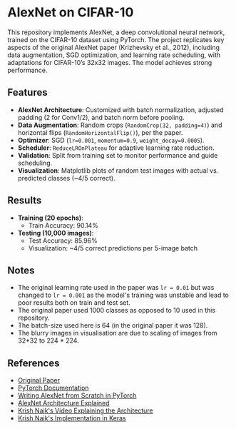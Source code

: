 # AlexNet on CIFAR-10

This repository implements AlexNet, a deep convolutional neural network, trained on the CIFAR-10 dataset using PyTorch. The project replicates key aspects of the original AlexNet paper (Krizhevsky et al., 2012), including data augmentation, SGD optimization, and learning rate scheduling, with adaptations for CIFAR-10’s 32x32 images. The model achieves strong performance.

## Features
- **AlexNet Architecture**: Customized with batch normalization, adjusted padding (2 for Conv1/2), and batch norm before pooling.
- **Data Augmentation**: Random crops (`RandomCrop(32, padding=4)`) and horizontal flips (`RandomHorizontalFlip()`), per the paper.
- **Optimizer**: SGD (`lr=0.001`, `momentum=0.9`, `weight_decay=0.0005`).
- **Scheduler**: `ReduceLROnPlateau` for adaptive learning rate reduction.
- **Validation**: Split from training set to monitor performance and guide scheduling.
- **Visualization**: Matplotlib plots of random test images with actual vs. predicted classes (~4/5 correct).


## Results
- **Training (20 epochs)**:
  - Train Accuracy: 90.14%
- **Testing (10,000 images)**:
  - Test Accuracy: 85.96%
  - Visualization: ~4/5 correct predictions per 5-image batch

## Notes

- The original learning rate used in the paper was `lr = 0.01` but was changed to `lr = 0.001` as the model's training was unstable and lead to poor results both on train and test set.
- The original paper used 1000 classes as opposed to 10 used in this repository.
- The batch-size used here is 64 (in the original paper it was 128).
- The blurry images in visualisation are due to scaling of images from 32*32 to 224 * 224. 

## References
  * [Original Paper](https://papers.nips.cc/paper/4824-imagenet-classification-with-deep-convolutional-neural-networks.pdf)
  * [PyTorch Documentation](https://docs.pytorch.org/docs/2.6/)
  * [Writing AlexNet from Scratch in PyTorch](https://medium.com/@whyamit404/writing-alexnet-from-scratch-in-pytorch-15dfbf06fefc)
  * [AlexNet Architecture Explained](https://medium.com/@siddheshb008/alexnet-architecture-explained-b6240c528bd5)
  * [Krish Naik's Video Explaining the Architecture](https://www.youtube.com/watch?v=7LQSdPjWjdA)
  * [Krish Naik's Implementation in Keras](https://github.com/krishnaik06/Advanced-CNN-Architectures/blob/master/Transfer%20Learning%20Alexnet.ipynb)

